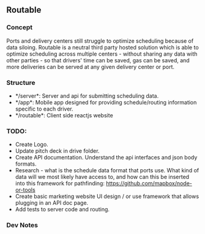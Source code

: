 Routable
---

### Concept

Ports and delivery centers still struggle to optimize scheduling because of data siloing. Routable is a neutral third party hosted solution which is able to optimize scheduling across multiple centers - without sharing any data with other parties - so that drivers' time can be saved, gas can be saved, and more deliveries can be served at any given delivery center or port.

### Structure

<ul>
<li>*/server*: Server and api for submitting scheduling data.</li>
<li>*/app*: Mobile app designed for providing schedule/routing information specific to each driver.</li>
<li>*/routable*: Client side reactjs website</li>
</ul>

### TODO:
* Create Logo.
* Update pitch deck in drive folder.
* Create API documentation. Understand the api interfaces and json body formats. 
* Research - what is the schedule data format that ports use. What kind of data will we most likely have access to, and how can this be inserted into this framework for pathfinding: https://github.com/mapbox/node-or-tools
* Create basic marketing website UI design / or use framework that allows plugging in an API doc page.
* Add tests to server code and routing.

### Dev Notes
